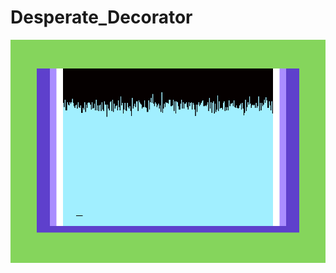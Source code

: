 # Desperate_Decorator

![alt text](Desperate_Decorator_Screenshot.png "Desperate Decorator for Commodore 64")
